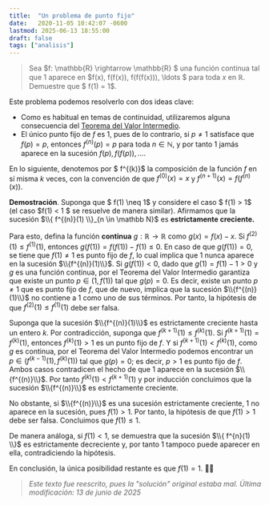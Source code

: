 ```yaml
---
title:  "Un problema de punto fijo"
date:   2020-11-05 10:42:07 -0600
lastmod: 2025-06-13 18:55:00
draft: false
tags: ["analisis"]
---
```


> Sea $f: \mathbb{R} \rightarrow \mathbb{R} $ una función continua tal que $1$ aparece en
> $f(x), f(f(x)), f(f(f(x))), \ldots $ para toda $x$ en $\mathbb{R}$. Demuestre que $ f(1) = 1$.


Este problema podemos resolverlo con dos ideas clave: 
- Como es habitual en temas de continuidad, utilizaremos alguna consecuencia
del [Teorema del Valor Intermedio](https://es.wikipedia.org/wiki/Teorema_del_valor_intermedio).
- El único punto fijo de $f$ es $1$, pues de lo contrario, si $p \neq 1$ satisface
que $f(p) = p$, entonces $f^{(n)}(p) = p$ para toda $n \in \mathbb N$, y por tanto
$1$ jamás aparece en la sucesión $f(p), f(f(p)), \ldots$.

En lo siguiente, denotemos por $ f^{(k)}$ la composición de la función $f$ 
en sí misma $k$ veces, con la convención de que $f^{(0)}(x) = x$ y
$f^{(n + 1)}(x) = f(f^{(n)}(x))$.

**Demostración**. Suponga que $ f(1) \neq 1$ y considere el caso $ f(1) > 1$
(el caso $f(1) < 1 $ se resuelve de manera similar). Afirmamos que la
sucesión $\\{ f^{(n)}(1) \\}_{n \in \mathbb N}$ es **estrictamente creciente.**

Para esto, defina la función **continua** $g: \mathbb R \rightarrow \mathbb R$
como $g(x) = f(x) - x$.
Si $f^{(2)}(1) \le f^{(1)}(1)$, entonces $g(f(1)) = f(f(1)) - f(1) \leq 0$.
En caso de que $g(f(1)) = 0$, se tiene que $f(1) \neq 1$ es punto fijo de $f$,
lo cual implica que $1$ nunca aparece en la sucesión $\\{f^{(n)}(1)\\}$. Si
$g(f(1)) < 0$, dado que $g(1) = f(1) - 1 > 0$ y $g$ es una función continua,
por el Teorema del Valor Intermedio garantiza que existe un punto $p \in (1, f(1))$ tal que
$g(p) = 0$. Es decir, existe un punto $p \neq 1$ que es punto fijo de $f$, que de nuevo,
implica que la sucesión $\\{f^{(n)}(1)\\}$ no contiene a $1$ como uno de sus términos.
Por tanto, la hipótesis de que $f^{(2)}(1) \leq f^{(1)}(1)$ debe ser falsa.

Suponga que la sucesión $\\{f^{(n)}(1)\\}$ es estrictamente creciente hasta un entero
$k$. Por contradicción, suponga que $f^{(k+1)}(1) \leq f^{(k)}(1)$. Si
$f^{(k+1)}(1) = f^{(k)}(1)$, entonces $f^{(k)}(1) > 1$ es un punto fijo de $f$. Y si 
$f^{(k+1)}(1) < f^{(k)}(1)$, como $g$ es continua, por el Teorema del Valor Intermedio podemos
encontrar un $p \in (f^{(k-1)}(1), f^{(k)}(1))$ tal que $g(p) = 0$; es decir,
$p > 1$ es punto fijo de $f$. Ambos casos contradicen el hecho de que $1$ aparece 
en la sucesión $\\{f^{(n)}\\}$. Por tanto $f^{(k)}(1) < f^{(k+1)}(1)$ y por inducción
concluimos que la sucesión $\\{f^{(n)}\\}$ es estrictamente creciente.

No obstante, si $\\{f^{(n)}\\}$ es una sucesión estrictamente creciente, $1$ 
no aparece en la sucesión, pues $f(1) > 1$. Por tanto, la hipótesis de que $f(1) > 1$
debe ser falsa. Concluimos que $f(1) \leq 1$.

De manera análoga, si $f(1) < 1$, se demuestra que la sucesión $\\{ f^{n}(1) \\}$
es estrictamente decreciente y, por tanto $1$ tampoco puede aparecer en ella, 
contradiciendo la hipótesis. 

En conclusión, la única posibilidad restante es que $f(1) = 1$. 🤙🏻

> *Este texto fue reescrito, pues la "solución" original estaba mal. Última modificación: 13 de junio de 2025*
